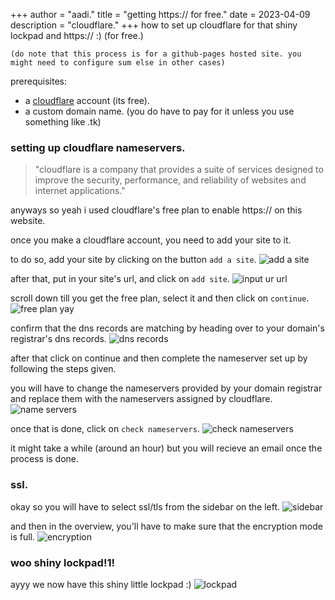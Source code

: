 +++
author = "aadi."
title = "getting https:// for free."
date = 2023-04-09 
description = "cloudflare."
+++
how to set up cloudflare for that shiny lockpad and https:// :) (for free.)
<!-- more -->
`(do note that this process is for a github-pages hosted site. you might need to configure sum else in other cases)`

prerequisites: 
- a [cloudflare](https://dash.cloudflare.com/) account (its free).
- a custom domain name. (you do have to pay for it unless you use something like .tk)

### setting up cloudflare nameservers.
> "cloudflare is a company that provides a suite of services designed to improve the security, performance, and reliability of websites and internet applications."

anyways so yeah i used cloudflare's free plan to enable https:// on this website.

once you make a cloudflare account, you need to add your site to it.

to do so, add your site by clicking on the button `add a site`.
![add a site](https://user-images.githubusercontent.com/76528474/235352871-16b854b4-28df-4e7e-acb3-f3d132cb1ddf.png)

after that, put in your site's url, and click on `add site`.
![input ur url](https://user-images.githubusercontent.com/76528474/235352938-579f1450-55a7-4c16-8169-15186a5cc78a.png)

scroll down till you get the free plan, select it and then click on `continue`.
![free plan yay](https://user-images.githubusercontent.com/76528474/235352951-611fa3be-866a-4bf5-aeb7-38e323631f7b.png)

confirm that the dns records are matching by heading over to your domain's registrar's dns records.
![dns records](https://user-images.githubusercontent.com/76528474/235352915-44ff62f2-80f9-4f08-ad0e-87a5cc6cae63.png)

after that click on continue and then complete the nameserver set up by following the steps given.

you will have to change the nameservers provided by your domain registrar and replace them with the nameservers assigned by cloudflare.
![name servers](https://user-images.githubusercontent.com/76528474/235352962-2197a954-1443-4dbf-8d3e-0305b7d613e3.png)

once that is done, click on `check nameservers`.
![check nameservers](https://user-images.githubusercontent.com/76528474/235352972-837b7ba6-9892-417f-840b-7682d04a87c5.png)

it might take a while (around an hour) but you will recieve an email once the process is done. 

### ssl.

okay so you will have to select ssl/tls from the sidebar on the left.
![sidebar](https://user-images.githubusercontent.com/76528474/235352891-ce76c63e-267a-4302-835f-dd3f261260f5.png)

and then in the overview, you'll have to make sure that the encryption mode is full.
![encryption](https://user-images.githubusercontent.com/76528474/235352903-4627b120-23a0-4400-84d1-2170cf6b9546.png)


### woo shiny lockpad!1!

ayyy we now have this shiny little lockpad :)
![lockpad](https://user-images.githubusercontent.com/76528474/235352983-68e9991d-ceb6-43fe-b4d6-ac165bc95bda.png)
